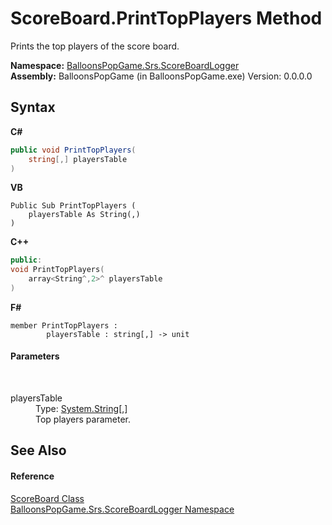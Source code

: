 # ScoreBoard.PrintTopPlayers Method 
 

Prints the top players of the score board.

**Namespace:**&nbsp;<a href="N_BalloonsPopGame_Srs_ScoreBoardLogger">BalloonsPopGame.Srs.ScoreBoardLogger</a><br />**Assembly:**&nbsp;BalloonsPopGame (in BalloonsPopGame.exe) Version: 0.0.0.0

## Syntax

**C#**<br />
``` C#
public void PrintTopPlayers(
	string[,] playersTable
)
```

**VB**<br />
``` VB
Public Sub PrintTopPlayers ( 
	playersTable As String(,)
)
```

**C++**<br />
``` C++
public:
void PrintTopPlayers(
	array<String^,2>^ playersTable
)
```

**F#**<br />
``` F#
member PrintTopPlayers : 
        playersTable : string[,] -> unit 

```


#### Parameters
&nbsp;<dl><dt>playersTable</dt><dd>Type: <a href="http://msdn2.microsoft.com/en-us/library/s1wwdcbf" target="_blank">System.String</a>[,]<br />Top players parameter.</dd></dl>

## See Also


#### Reference
<a href="T_BalloonsPopGame_Srs_ScoreBoardLogger_ScoreBoard">ScoreBoard Class</a><br /><a href="N_BalloonsPopGame_Srs_ScoreBoardLogger">BalloonsPopGame.Srs.ScoreBoardLogger Namespace</a><br />